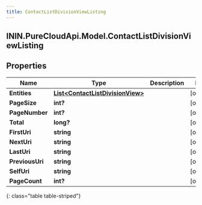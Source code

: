 ```yaml
---
title: ContactListDivisionViewListing
---
```

## ININ.PureCloudApi.Model.ContactListDivisionViewListing

## Properties

|Name | Type | Description | Notes|
|------------ | ------------- | ------------- | -------------|
| **Entities** | [**List&lt;ContactListDivisionView&gt;**](ContactListDivisionView.html) |  | [optional] |
| **PageSize** | **int?** |  | [optional] |
| **PageNumber** | **int?** |  | [optional] |
| **Total** | **long?** |  | [optional] |
| **FirstUri** | **string** |  | [optional] |
| **NextUri** | **string** |  | [optional] |
| **LastUri** | **string** |  | [optional] |
| **PreviousUri** | **string** |  | [optional] |
| **SelfUri** | **string** |  | [optional] |
| **PageCount** | **int?** |  | [optional] |
{: class="table table-striped"}


